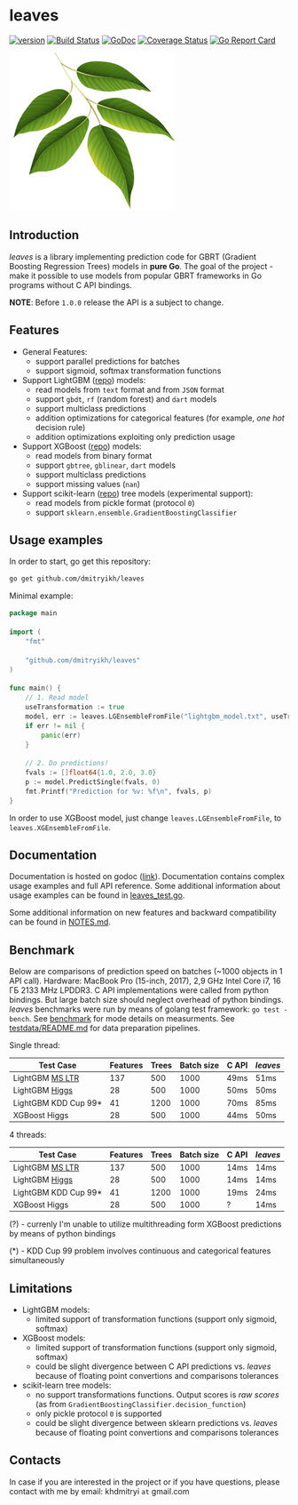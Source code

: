 # leaves

[![version](https://img.shields.io/badge/version-0.8.0-yellow.svg)](https://semver.org)
[![Build Status](https://travis-ci.org/dmitryikh/leaves.svg?branch=master)](https://travis-ci.org/dmitryikh/leaves)
[![GoDoc](https://godoc.org/github.com/dmitryikh/leaves?status.png)](https://godoc.org/github.com/dmitryikh/leaves)
[![Coverage Status](https://coveralls.io/repos/github/dmitryikh/leaves/badge.svg?branch=master)](https://coveralls.io/github/dmitryikh/leaves?branch=master)
[![Go Report Card](https://goreportcard.com/badge/github.com/dmitryikh/leaves)](https://goreportcard.com/report/github.com/dmitryikh/leaves)

![Logo](logo.png)

## Introduction

_leaves_ is a library implementing prediction code for GBRT (Gradient Boosting Regression Trees) models in **pure Go**. The goal of the project - make it possible to use models from popular GBRT frameworks in Go programs without C API bindings.

**NOTE**: Before `1.0.0` release the API is a subject to change.

## Features
  * General Features:
    * support parallel predictions for batches
    * support sigmoid, softmax transformation functions
  * Support LightGBM ([repo](https://github.com/Microsoft/LightGBM)) models:
    * read models from `text` format and from `JSON` format
    * support `gbdt`, `rf` (random forest) and `dart` models
    * support multiclass predictions
    * addition optimizations for categorical features (for example, _one hot_ decision rule)
    * addition optimizations exploiting only prediction usage
  * Support XGBoost ([repo](https://github.com/dmlc/xgboost)) models:
    * read models from binary format
    * support `gbtree`, `gblinear`, `dart` models
    * support multiclass predictions
    * support missing values (`nan`)
  * Support scikit-learn ([repo](https://github.com/scikit-learn/scikit-learn)) tree models (experimental support):
    * read models from pickle format (protocol `0`)
    * support `sklearn.ensemble.GradientBoostingClassifier`


## Usage examples

In order to start, go get this repository:

```sh
go get github.com/dmitryikh/leaves
```

Minimal example:

```go
package main

import (
	"fmt"

	"github.com/dmitryikh/leaves"
)

func main() {
	// 1. Read model
	useTransformation := true
	model, err := leaves.LGEnsembleFromFile("lightgbm_model.txt", useTransformation)
	if err != nil {
		panic(err)
	}

	// 2. Do predictions!
	fvals := []float64{1.0, 2.0, 3.0}
	p := model.PredictSingle(fvals, 0)
	fmt.Printf("Prediction for %v: %f\n", fvals, p)
}
```

In order to use XGBoost model, just change `leaves.LGEnsembleFromFile`, to `leaves.XGEnsembleFromFile`.

## Documentation

Documentation is hosted on godoc ([link](https://godoc.org/github.com/dmitryikh/leaves)). Documentation contains complex usage examples and full API reference. Some additional information about usage examples can be found in [leaves_test.go](leaves_test.go).

Some additional information on new features and backward compatibility can be found in [NOTES.md](NOTES.md).

## Benchmark

Below are comparisons of prediction speed on batches (~1000 objects in 1 API
call). Hardware: MacBook Pro (15-inch, 2017), 2,9 GHz Intel Core i7, 16 ГБ
2133 MHz LPDDR3. C API implementations were called from python bindings. But
large batch size should neglect overhead of python bindings. _leaves_
benchmarks were run by means of golang test framework: `go test -bench`. See
[benchmark](benchmark) for mode details on measurments. See
[testdata/README.md](testdata/README.md) for data preparation pipelines.

Single thread:

| Test Case | Features | Trees | Batch size |  C API  | _leaves_ |
|-----------|----------|-------|------------|---------|----------|
| LightGBM [MS LTR](https://github.com/Microsoft/LightGBM/blob/master/docs/Experiments.rst#comparison-experiment) | 137 |500 | 1000 | 49ms | 51ms |
| LightGBM [Higgs](https://github.com/Microsoft/LightGBM/blob/master/docs/Experiments.rst#comparison-experiment) | 28 | 500 | 1000 | 50ms | 50ms |
| LightGBM KDD Cup 99* | 41 | 1200 | 1000 | 70ms | 85ms |
| XGBoost Higgs | 28 | 500 | 1000 | 44ms | 50ms |

4 threads:

| Test Case | Features | Trees | Batch size |  C API  | _leaves_ |
|-----------|----------|-------|------------|---------|----------|
| LightGBM [MS LTR](https://github.com/Microsoft/LightGBM/blob/master/docs/Experiments.rst#comparison-experiment) | 137 |500 | 1000 | 14ms | 14ms |
| LightGBM [Higgs](https://github.com/Microsoft/LightGBM/blob/master/docs/Experiments.rst#comparison-experiment) | 28 | 500 | 1000 | 14ms | 14ms |
| LightGBM KDD Cup 99* | 41 | 1200 | 1000 | 19ms | 24ms |
| XGBoost Higgs | 28 | 500 | 1000 | ? | 14ms |

(?) - currenly I'm unable to utilize multithreading form XGBoost predictions by means of python bindings

(*) - KDD Cup 99 problem involves continuous and categorical features simultaneously

## Limitations

  * LightGBM models:
    * limited support of transformation functions (support only sigmoid, softmax)
  * XGBoost models:
    * limited support of transformation functions (support only sigmoid, softmax)
    * could be slight divergence between C API predictions vs. _leaves_ because of floating point convertions and comparisons tolerances
  * scikit-learn tree models:
    * no support transformations functions. Output scores is _raw scores_ (as from `GradientBoostingClassifier.decision_function`)
    * only pickle protocol `0` is supported
    * could be slight divergence between sklearn predictions vs. _leaves_ because of floating point convertions and comparisons tolerances

## Contacts

In case if you are interested in the project or if you have questions, please contact with me by
email: khdmitryi ```at``` gmail.com
